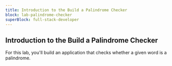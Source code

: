 ```yaml
---
title: Introduction to the Build a Palindrome Checker
block: lab-palindrome-checker
superBlock: full-stack-developer
---
```


## Introduction to the Build a Palindrome Checker

For this lab, you'll build an application that checks whether a given word is a palindrome.
